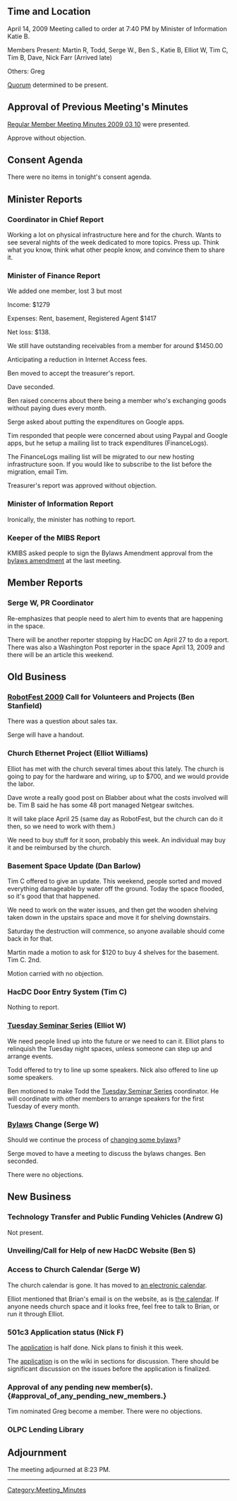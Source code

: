 ## Time and Location

April 14, 2009 Meeting called to order at 7:40 PM by Minister of
Information Katie B.

Members Present: Martin R, Todd, Serge W., Ben S., Katie B, Elliot W,
Tim C, Tim B, Dave, Nick Farr (Arrived late)

Others: Greg

[Quorum](Quorum) determined to be present.

## Approval of Previous Meeting's Minutes

[Regular Member Meeting Minutes 2009 03
10](Regular_Member_Meeting_Minutes_2009_03_10) were
presented.

Approve without objection.

## Consent Agenda

There were no items in tonight's consent agenda.

## Minister Reports

### Coordinator in Chief Report

Working a lot on physical infrastructure here and for the church. Wants
to see several nights of the week dedicated to more topics. Press up.
Think what you know, think what other people know, and convince them to
share it.

### Minister of Finance Report

We added one member, lost 3 but most

Income: \$1279

Expenses: Rent, basement, Registered Agent \$1417

Net loss: \$138.

We still have outstanding receivables from a member for around \$1450.00

Anticipating a reduction in Internet Access fees.

Ben moved to accept the treasurer's report.

Dave seconded.

Ben raised concerns about there being a member who's exchanging goods
without paying dues every month.

Serge asked about putting the expenditures on Google apps.

Tim responded that people were concerned about using Paypal and Google
apps, but he setup a mailing list to track expenditures (FinanceLogs).

The FinanceLogs mailing list will be migrated to our new hosting
infrastructure soon. If you would like to subscribe to the list before
the migration, email Tim.

Treasurer's report was approved without objection.

### Minister of Information Report

Ironically, the minister has nothing to report.

### Keeper of the MIBS Report

KMIBS asked people to sign the Bylaws Amendment approval from the
[bylaws amendment](Bylaws_Amendment_2:_Meeting_Frequency) at
the last meeting.

## Member Reports

### Serge W, PR Coordinator

Re-emphasizes that people need to alert him to events that are happening
in the space.

There will be another reporter stopping by HacDC on April 27 to do a
report. There was also a Washington Post reporter in the space April 13,
2009 and there will be an article this weekend.

## Old Business

### [RobotFest 2009](RobotFest_2009) Call for Volunteers and Projects (Ben Stanfield)

There was a question about sales tax.

Serge will have a handout.

### Church Ethernet Project (Elliot Williams)

Elliot has met with the church several times about this lately. The
church is going to pay for the hardware and wiring, up to \$700, and we
would provide the labor.

Dave wrote a really good post on Blabber about what the costs involved
will be. Tim B said he has some 48 port managed Netgear switches.

It will take place April 25 (same day as RobotFest, but the church can
do it then, so we need to work with them.)

We need to buy stuff for it soon, probably this week. An individual may
buy it and be reimbursed by the church.

### Basement Space Update (Dan Barlow)

Tim C offered to give an update. This weekend, people sorted and moved
everything damageable by water off the ground. Today the space flooded,
so it's good that that happened.

We need to work on the water issues, and then get the wooden shelving
taken down in the upstairs space and move it for shelving downstairs.

Saturday the destruction will commence, so anyone available should come
back in for that.

Martin made a motion to ask for \$120 to buy 4 shelves for the basement.
Tim C. 2nd.

Motion carried with no objection.

### HacDC Door Entry System (Tim C)

Nothing to report.

### [Tuesday Seminar Series](Tuesday_Seminar_Series) (Elliot W)

We need people lined up into the future or we need to can it. Elliot
plans to relinquish the Tuesday night spaces, unless someone can step up
and arrange events.

Todd offered to try to line up some speakers. Nick also offered to line
up some speakers.

Ben motioned to make Todd the [Tuesday Seminar
Series](Tuesday_Seminar_Series) coordinator. He will
coordinate with other members to arrange speakers for the first Tuesday
of every month.

### [Bylaws](Bylaws) Change (Serge W)

Should we continue the process of [changing some
bylaws](Serge_Proposed_Bylaw_Changes_2009)?

Serge moved to have a meeting to discuss the bylaws changes. Ben
seconded.

There were no objections.

## New Business

### Technology Transfer and Public Funding Vehicles (Andrew G)

Not present.

### Unveiling/Call for Help of new HacDC Website (Ben S)

### Access to Church Calendar (Serge W)

The church calendar is gone. It has moved to [an electronic
calendar](http://www.saintstephensdc.org/calendars.html).

Elliot mentioned that Brian's email is on the website, as is [the
calendar](http://www.saintstephensdc.org/calendars.html). If anyone
needs church space and it looks free, feel free to talk to Brian, or run
it through Elliot.

### 501c3 Application status (Nick F)

The [application](Form_1023_Draft) is half done. Nick plans
to finish it this week.

The [application](Form_1023_Draft) is on the wiki in sections
for discussion. There should be significant discussion on the issues
before the application is finalized.

### Approval of any pending new member(s). {#approval_of_any_pending_new_members.}

Tim nominated Greg become a member. There were no objections.

### OLPC Lending Library

## Adjournment

The meeting adjourned at 8:23 PM.

------------------------------------------------------------------------

[Category:Meeting_Minutes](Category:Meeting_Minutes)
